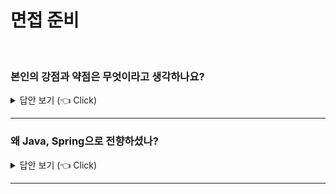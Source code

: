 
# 면접 준비
<br>


### 본인의 강점과 약점은 무엇이라고 생각하나요?

<details>
   <summary> 답안 보기 (👈 Click)</summary>

+ 저의 강점은 몰입하는 능력이 뛰어나다는 점, 러닝 커브가 빠르다는 점입니다. 
  저의 약점은 
</details>


-----------------------


### 왜 Java, Spring으로 전향하셨나?

<details>
   <summary> 답안 보기 (👈 Click)</summary>
<br />
+ 
</details>


-----------------------
